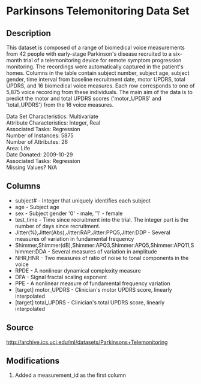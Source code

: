 # Parkinsons Telemonitoring Data Set

## Description

This dataset is composed of a range of biomedical voice measurements from 42 people with early-stage Parkinson's disease recruited to a six-month trial of a telemonitoring device for remote symptom progression monitoring. The recordings were automatically captured in the patient's homes. Columns in the table contain subject number, subject age, subject gender, time interval from baseline recruitment date, motor UPDRS, total UPDRS, and 16 biomedical voice measures. Each row corresponds to one of 5,875 voice recording from these individuals. The main aim of the data is to predict the motor and total UPDRS scores ('motor_UPDRS' and 'total_UPDRS') from the 16 voice measures.

Data Set Characteristics:  Multivariate\
Attribute Characteristics:  Integer, Real\
Associated Tasks:  Regression\
Number of Instances:  5875\
Number of Attributes:  26\
Area:  Life\
Date Donated:  2009-10-29\
Associated Tasks: Regression\
Missing Values? N/A

## Columns
- subject# - Integer that uniquely identifies each subject
- age - Subject age
- sex - Subject gender '0' - male, '1' - female
- test_time - Time since recruitment into the trial. The integer part is the number of days since recruitment.
- Jitter(%),Jitter(Abs),Jitter:RAP,Jitter:PPQ5,Jitter:DDP - Several measures of variation in fundamental frequency
- Shimmer,Shimmer(dB),Shimmer:APQ3,Shimmer:APQ5,Shimmer:APQ11,Shimmer:DDA - Several measures of variation in amplitude
- NHR,HNR - Two measures of ratio of noise to tonal components in the voice
- RPDE - A nonlinear dynamical complexity measure
- DFA - Signal fractal scaling exponent
- PPE - A nonlinear measure of fundamental frequency variation 
- [target] motor_UPDRS - Clinician's motor UPDRS score, linearly interpolated
- [target] total_UPDRS - Clinician's total UPDRS score, linearly interpolated


## Source

http://archive.ics.uci.edu/ml/datasets/Parkinsons+Telemonitoring

## Modifications

1. Added a measurement_id as the first column
